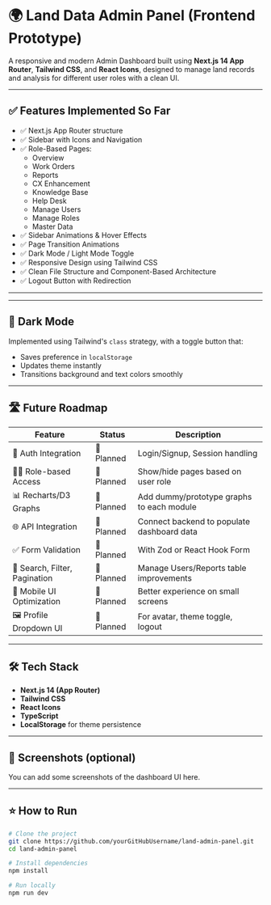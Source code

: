 # 🌍 Land Data Admin Panel (Frontend Prototype)

A responsive and modern Admin Dashboard built using **Next.js 14 App Router**, **Tailwind CSS**, and **React Icons**, designed to manage land records and analysis for different user roles with a clean UI.

---

## ✅ Features Implemented So Far

- ✅ Next.js App Router structure
- ✅ Sidebar with Icons and Navigation
- ✅ Role-Based Pages:
  - Overview
  - Work Orders
  - Reports
  - CX Enhancement
  - Knowledge Base
  - Help Desk
  - Manage Users
  - Manage Roles
  - Master Data
- ✅ Sidebar Animations & Hover Effects
- ✅ Page Transition Animations
- ✅ Dark Mode / Light Mode Toggle
- ✅ Responsive Design using Tailwind CSS
- ✅ Clean File Structure and Component-Based Architecture
- ✅ Logout Button with Redirection

---

---

## 🌙 Dark Mode

Implemented using Tailwind's `class` strategy, with a toggle button that:
- Saves preference in `localStorage`
- Updates theme instantly
- Transitions background and text colors smoothly

---

## 🛣️ Future Roadmap

| Feature                      | Status     | Description |
|-----------------------------|------------|-------------|
| 🔐 Auth Integration          | 🚧 Planned | Login/Signup, Session handling |
| 🧑‍💼 Role-based Access        | 🚧 Planned | Show/hide pages based on user role |
| 📊 Recharts/D3 Graphs        | 🚧 Planned | Add dummy/prototype graphs to each module |
| 🌐 API Integration           | 🚧 Planned | Connect backend to populate dashboard data |
| ✅ Form Validation           | 🚧 Planned | With Zod or React Hook Form |
| 🧾 Search, Filter, Pagination| 🚧 Planned | Manage Users/Reports table improvements |
| 📱 Mobile UI Optimization   | 🚧 Planned | Better experience on small screens |
| 🖼️ Profile Dropdown UI      | 🚧 Planned | For avatar, theme toggle, logout |

---

## 🛠️ Tech Stack

- **Next.js 14 (App Router)**
- **Tailwind CSS**
- **React Icons**
- **TypeScript**
- **LocalStorage** for theme persistence

---

## 📸 Screenshots (optional)

You can add some screenshots of the dashboard UI here.

---



## ⭐ How to Run

```bash
# Clone the project
git clone https://github.com/yourGitHubUsername/land-admin-panel.git
cd land-admin-panel

# Install dependencies
npm install

# Run locally
npm run dev



 
 
